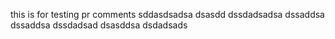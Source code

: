 this is for testing pr comments
sddasdsadsa
dsasdd
dssdadsadsa
dssaddsa
dssaddsa
dssdadsad
dsasddsa
dsdadsads
